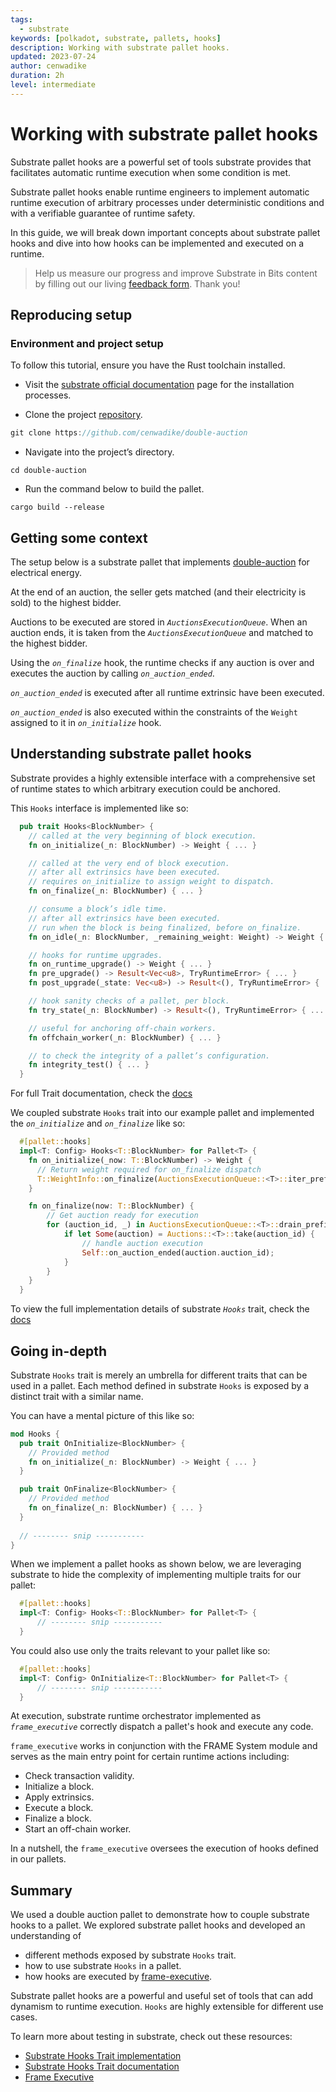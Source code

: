 ```yaml
---
tags:
  - substrate
keywords: [polkadot, substrate, pallets, hooks]
description: Working with substrate pallet hooks.
updated: 2023-07-24
author: cenwadike
duration: 2h
level: intermediate
---
```


# Working with substrate pallet hooks
Substrate pallet hooks are a powerful set of tools substrate provides that facilitates automatic runtime execution when some condition is met.

Substrate pallet hooks enable runtime engineers to implement automatic runtime execution of arbitrary processes under deterministic conditions and with a verifiable guarantee of runtime safety.

In this guide, we will break down important concepts about substrate pallet hooks and dive into how hooks can be implemented and executed on a runtime.

>Help us measure our progress and improve Substrate in Bits content by filling out our living [feedback form](https://airtable.com/shr7CrrZ5zqlhWEUD). Thank you!


## Reproducing setup

### Environment and project setup

To follow this tutorial, ensure you have the Rust toolchain installed.

- Visit the [substrate official documentation](https://docs.substrate.io/install/) page for the installation processes.

- Clone the project [repository](https://github.com/cenwadike/double-auction).

```rust
git clone https://github.com/cenwadike/double-auction
```

- Navigate into the project’s directory.

```
cd double-auction
```

- Run the command below to build the pallet.

```
cargo build --release
```


## Getting some context

The setup below is a substrate pallet that implements [double-auction](https://en.wikipedia.org/wiki/Double_auction) for electrical energy.

At the end of an auction, the seller gets matched (and their electricity is sold) to the highest bidder.

Auctions to be executed are stored in *`AuctionsExecutionQueue`*. 
When an auction ends, it is taken from the *`AuctionsExecutionQueue`* and matched to the highest bidder.

Using the *`on_finalize`* hook, the runtime checks if any auction is over and executes the auction by calling *`on_auction_ended`*.

*`on_auction_ended`* is executed after all runtime extrinsic have been executed. 

*`on_auction_ended`* is also executed within the constraints of the `Weight` assigned to it in *`on_initialize`* hook.


## Understanding substrate pallet hooks

Substrate provides a highly extensible interface with a comprehensive set of runtime states to which arbitrary execution could be anchored.

This `Hooks` interface is implemented like so:
```rust
  pub trait Hooks<BlockNumber> {
    // called at the very beginning of block execution. 
    fn on_initialize(_n: BlockNumber) -> Weight { ... }

    // called at the very end of block execution.
    // after all extrinsics have been executed.
    // requires on_initialize to assign weight to dispatch.
    fn on_finalize(_n: BlockNumber) { ... }

    // consume a block’s idle time.
    // after all extrinsics have been executed.
    // run when the block is being finalized, before on_finalize.
    fn on_idle(_n: BlockNumber, _remaining_weight: Weight) -> Weight { ... }

    // hooks for runtime upgrades.
    fn on_runtime_upgrade() -> Weight { ... }    
    fn pre_upgrade() -> Result<Vec<u8>, TryRuntimeError> { ... }
    fn post_upgrade(_state: Vec<u8>) -> Result<(), TryRuntimeError> { ... }

    // hook sanity checks of a pallet, per block.
    fn try_state(_n: BlockNumber) -> Result<(), TryRuntimeError> { ... }

    // useful for anchoring off-chain workers.
    fn offchain_worker(_n: BlockNumber) { ... }

    // to check the integrity of a pallet’s configuration.
    fn integrity_test() { ... }
  }
```

For full Trait documentation, check the [docs](https://paritytech.github.io/substrate/master/frame_support/traits/trait.Hooks.html)

We coupled substrate `Hooks` trait into our example pallet and implemented the *`on_initialize`* and *`on_finalize`* like so:

```rust
  #[pallet::hooks]
  impl<T: Config> Hooks<T::BlockNumber> for Pallet<T> {
    fn on_initialize(_now: T::BlockNumber) -> Weight {
      // Return weight required for on_finalize dispatch
      T::WeightInfo::on_finalize(AuctionsExecutionQueue::<T>::iter_prefix(now).count() as u32)
    }

    fn on_finalize(now: T::BlockNumber) {
        // Get auction ready for execution
        for (auction_id, _) in AuctionsExecutionQueue::<T>::drain_prefix(now) {
            if let Some(auction) = Auctions::<T>::take(auction_id) {
                // handle auction execution
                Self::on_auction_ended(auction.auction_id);
            }
        }
    }
  }
```

To view the full implementation details of substrate *`Hooks`* trait, check the [docs](https://paritytech.github.io/substrate/master/src/frame_support/traits/hooks.rs.html)


## Going in-depth

Substrate `Hooks` trait is merely an umbrella for different traits that can be used in a pallet. Each method defined in substrate `Hooks` is exposed by a distinct trait with a similar name. 

You can have a mental picture of this like so:

```rust
mod Hooks {
  pub trait OnInitialize<BlockNumber> {
    // Provided method
    fn on_initialize(_n: BlockNumber) -> Weight { ... }
  }

  pub trait OnFinalize<BlockNumber> {
    // Provided method
    fn on_finalize(_n: BlockNumber) { ... }
  }
  
  // -------- snip -----------
}
```

When we implement a pallet hooks as shown below, we are leveraging substrate to hide the complexity of implementing multiple traits for our pallet:

```rust
  #[pallet::hooks]
  impl<T: Config> Hooks<T::BlockNumber> for Pallet<T> {
      // -------- snip -----------
  }
```

You could also use only the traits relevant to your pallet like so:
```rust
  #[pallet::hooks]
  impl<T: Config> OnInitialize<T::BlockNumber> for Pallet<T> {
      // -------- snip -----------
  }
```

At execution, substrate runtime orchestrator implemented as *`frame_executive`* correctly dispatch a pallet's hook and execute any code.

`frame_executive` works in conjunction with the FRAME System module and serves as the main entry point for certain runtime actions including:
- Check transaction validity.
- Initialize a block.
- Apply extrinsics.
- Execute a block.
- Finalize a block.
- Start an off-chain worker.

In a nutshell, the `frame_executive` oversees the execution of hooks defined in our pallets.


## Summary
We used a double auction pallet to demonstrate how to couple substrate hooks to a pallet. We explored substrate pallet hooks and developed an understanding of
- different methods exposed by substrate `Hooks` trait.
- how to use substrate `Hooks` in a pallet.
- how hooks are executed by [frame-executive](https://paritytech.github.io/substrate/master/frame_executive/index.html).

Substrate pallet hooks are a powerful and useful set of tools that can add dynamism to runtime execution. `Hooks` are highly extensible for different use cases.

To learn more about testing in substrate, check out these resources:
- [Substrate Hooks Trait implementation](https://docs.substrate.io/reference/how-to-guides/weights/add-benchmarks/)
- [Substrate Hooks Trait documentation](https://docs.substrate.io/test/benchmark/)
- [Frame Executive](https://paritytech.github.io/substrate/master/frame_executive/index.html)
